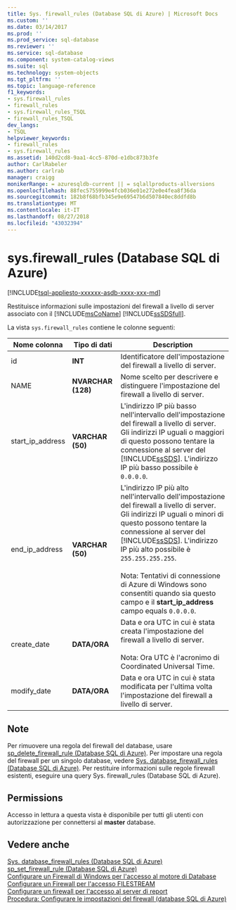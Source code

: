 ```yaml
---
title: Sys. firewall_rules (Database SQL di Azure) | Microsoft Docs
ms.custom: ''
ms.date: 03/14/2017
ms.prod: ''
ms.prod_service: sql-database
ms.reviewer: ''
ms.service: sql-database
ms.component: system-catalog-views
ms.suite: sql
ms.technology: system-objects
ms.tgt_pltfrm: ''
ms.topic: language-reference
f1_keywords:
- sys.firewall_rules
- firewall_rules
- sys.firewall_rules_TSQL
- firewall_rules_TSQL
dev_langs:
- TSQL
helpviewer_keywords:
- firewall_rules
- sys.firewall_rules
ms.assetid: 140d2cd8-9aa1-4cc5-870d-e1dbc873b3fe
author: CarlRabeler
ms.author: carlrab
manager: craigg
monikerRange: = azuresqldb-current || = sqlallproducts-allversions
ms.openlocfilehash: 88fec5755999e4fcb036e01e272e0e4fea8f36da
ms.sourcegitcommit: 182b8f68bfb345e9e69547b6d507840ec8ddfd8b
ms.translationtype: MT
ms.contentlocale: it-IT
ms.lasthandoff: 08/27/2018
ms.locfileid: "43032394"
---
```

# <a name="sysfirewallrules-azure-sql-database"></a>sys.firewall_rules (Database SQL di Azure)
[!INCLUDE[tsql-appliesto-xxxxxx-asdb-xxxx-xxx-md](../../includes/tsql-appliesto-xxxxxx-asdb-xxxx-xxx-md.md)]

  Restituisce informazioni sulle impostazioni del firewall a livello di server associato con il [!INCLUDE[msCoName](../../includes/msconame-md.md)] [!INCLUDE[ssSDSfull](../../includes/sssdsfull-md.md)].  
  
 La vista `sys.firewall_rules` contiene le colonne seguenti:  
  
|Nome colonna|Tipo di dati|Description|  
|-----------------|---------------|-----------------|  
|id|**INT**|Identificatore dell'impostazione del firewall a livello di server.|  
|NAME|**NVARCHAR (128)**|Nome scelto per descrivere e distinguere l'impostazione del firewall a livello di server.|  
|start_ip_address|**VARCHAR (50)**|L'indirizzo IP più basso nell'intervallo dell'impostazione del firewall a livello di server. Gli indirizzi IP uguali o maggiori di questo possono tentare la connessione al server del [!INCLUDE[ssSDS](../../includes/sssds-md.md)]. L'indirizzo IP più basso possibile è `0.0.0.0`.|  
|end_ip_address|**VARCHAR (50)**|L'indirizzo IP più alto nell'intervallo dell'impostazione del firewall a livello di server. Gli indirizzi IP uguali o minori di questo possono tentare la connessione al server del [!INCLUDE[ssSDS](../../includes/sssds-md.md)]. L'indirizzo IP più alto possibile è `255.255.255.255`.<br /><br /> Nota: Tentativi di connessione di Azure di Windows sono consentiti quando sia questo campo e il **start_ip_address** campo equals `0.0.0.0`.|  
|create_date|**DATA/ORA**|Data e ora UTC in cui è stata creata l'impostazione del firewall a livello di server.<br /><br /> Nota: Ora UTC è l'acronimo di Coordinated Universal Time.|  
|modify_date|**DATA/ORA**|Data e ora UTC in cui è stata modificata per l'ultima volta l'impostazione del firewall a livello di server.|  
  
## <a name="remarks"></a>Note  
 Per rimuovere una regola del firewall del database, usare [sp_delete_firewall_rule &#40;Database SQL di Azure&#41;](../../relational-databases/system-stored-procedures/sp-delete-firewall-rule-azure-sql-database.md). Per impostare una regola del firewall per un singolo database, vedere [Sys. database_firewall_rules &#40;Database SQL di Azure&#41;](../../relational-databases/system-catalog-views/sys-database-firewall-rules-azure-sql-database.md). Per restituire informazioni sulle regole firewall esistenti, eseguire una query Sys. firewall_rules (Database SQL di Azure).  
  
## <a name="permissions"></a>Permissions  
 Accesso in lettura a questa vista è disponibile per tutti gli utenti con autorizzazione per connettersi al **master** database.  
  
## <a name="see-also"></a>Vedere anche  
 [Sys. database_firewall_rules &#40;Database SQL di Azure&#41;](../../relational-databases/system-catalog-views/sys-database-firewall-rules-azure-sql-database.md)   
 [sp_set_firewall_rule &#40;Database SQL di Azure&#41;](../../relational-databases/system-stored-procedures/sp-set-firewall-rule-azure-sql-database.md)   
 [Configurare un Firewall di Windows per l'accesso al motore di Database](../../database-engine/configure-windows/configure-a-windows-firewall-for-database-engine-access.md)   
 [Configurare un Firewall per l'accesso FILESTREAM](../../relational-databases/blob/configure-a-firewall-for-filestream-access.md)   
 [Configurare un firewall per l'accesso al server di report](../../reporting-services/report-server/configure-a-firewall-for-report-server-access.md)   
 [Procedura: Configurare le impostazioni del firewall (database SQL di Azure)](https://azure.microsoft.com/documentation/articles/sql-database-configure-firewall-settings/)  
  
  
